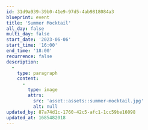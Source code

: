 ```yaml
---
id: 31d9a939-39b0-41e9-97d5-4ab9818084a3
blueprint: event
title: 'Summer Mocktail'
all_day: false
multi_day: false
start_date: '2023-06-06'
start_time: '16:00'
end_time: '18:00'
recurrence: false
description:
  -
    type: paragraph
    content:
      -
        type: image
        attrs:
          src: 'asset::assets::summer-mocktail.jpg'
          alt: null
updated_by: 87a74d1c-1760-42c5-afc1-1cc59be16098
updated_at: 1685482018
---
```


